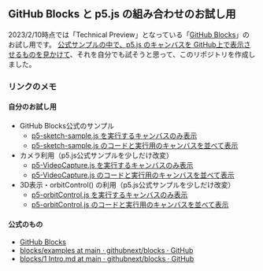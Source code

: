 ## GitHub Blocks と p5.js の組み合わせのお試し用

2023/2/10時点では「Technical Preview」となっている「[GitHub Blocks](https://blocks.githubnext.com/)」のお試し用です。
[公式サンプルの中で、p5.js のキャンバスを GitHub上で表示させるものを見かけて](https://twitter.com/youtoy/status/1623879675499134976)、それを自分でも試そうと思って、このリポジトリを作成しました。

### リンクのメモ

#### 自分のお試し用
- GitHub Blocks公式のサンプル
   - [p5-sketch-sample.js を実行するキャンバスのみ表示](https://blocks.githubnext.com/yo-to/p5GitHubBlocks/blob/main/p5-sketch-sample.js?blockKey=githubnext__blocks-examples__processing)
   - [p5-sketch-sample.js のコードと実行用のキャンバスを並べて表示](https://blocks.githubnext.com/yo-to/p5GitHubBlocks/blob/main/p5-sketch-sample.js?blockKey=Wattenberger__blocks__p5-sandbox) 
- カメラ利用（p5.js公式サンプルを少しだけ改変）
   - [p5-VideoCapture.js を実行するキャンバスのみ表示](https://blocks.githubnext.com/yo-to/p5GitHubBlocks/blob/main/p5-VideoCapture.js?blockKey=githubnext__blocks-examples__processing)
   - [p5-VideoCapture.js のコードと実行用のキャンバスを並べて表示](https://blocks.githubnext.com/yo-to/p5GitHubBlocks/blob/main/p5-VideoCapture.js?blockKey=Wattenberger__blocks__p5-sandbox) 
- 3D表示・orbitControl() の利用（p5.js公式サンプルを少しだけ改変）
   - [p5-orbitControl.js を実行するキャンバスのみ表示](https://blocks.githubnext.com/yo-to/p5GitHubBlocks/blob/main/p5-orbitControl.js?blockKey=githubnext__blocks-examples__processing)
   - [p5-orbitControl.js のコードと実行用のキャンバスを並べて表示](https://blocks.githubnext.com/yo-to/p5GitHubBlocks/blob/main/p5-orbitControl.js?blockKey=Wattenberger__blocks__p5-sandbox)    

#### 公式のもの
- [GitHub Blocks](https://blocks.githubnext.com/)
- [blocks/examples at main · githubnext/blocks · GitHub](https://github.com/githubnext/blocks/tree/main/examples)
- [blocks/1 Intro.md at main · githubnext/blocks · GitHub](https://github.com/githubnext/blocks/blob/main/docs/Developing%20blocks/1%20Intro.md)
